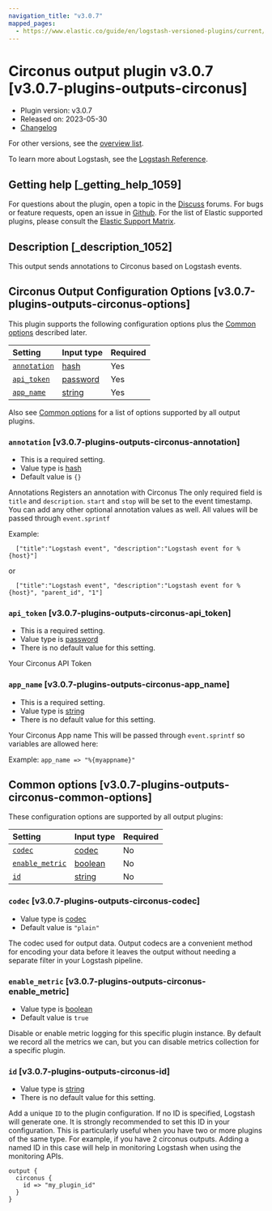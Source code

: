 ```yaml
---
navigation_title: "v3.0.7"
mapped_pages:
  - https://www.elastic.co/guide/en/logstash-versioned-plugins/current/v3.0.7-plugins-outputs-circonus.html
---
```


# Circonus output plugin v3.0.7 [v3.0.7-plugins-outputs-circonus]

* Plugin version: v3.0.7
* Released on: 2023-05-30
* [Changelog](https://github.com/logstash-plugins/logstash-output-circonus/blob/v3.0.7/CHANGELOG.md)

For other versions, see the [overview list](output-circonus-index.md).

To learn more about Logstash, see the [Logstash Reference](https://www.elastic.co/guide/en/logstash/current/index.html).

## Getting help [_getting_help_1059]

For questions about the plugin, open a topic in the [Discuss](http://discuss.elastic.co) forums. For bugs or feature requests, open an issue in [Github](https://github.com/logstash-plugins/logstash-output-circonus). For the list of Elastic supported plugins, please consult the [Elastic Support Matrix](https://www.elastic.co/support/matrix#matrix_logstash_plugins).

## Description [_description_1052]

This output sends annotations to Circonus based on Logstash events.

## Circonus Output Configuration Options [v3.0.7-plugins-outputs-circonus-options]

This plugin supports the following configuration options plus the [Common options](v3-0-7-plugins-outputs-circonus.md#v3.0.7-plugins-outputs-circonus-common-options) described later.

| Setting | Input type | Required |
| :- | :- | :- |
| [`annotation`](v3-0-7-plugins-outputs-circonus.md#v3.0.7-plugins-outputs-circonus-annotation) | [hash](/lsr/value-types.md#hash) | Yes |
| [`api_token`](v3-0-7-plugins-outputs-circonus.md#v3.0.7-plugins-outputs-circonus-api_token) | [password](/lsr/value-types.md#password) | Yes |
| [`app_name`](v3-0-7-plugins-outputs-circonus.md#v3.0.7-plugins-outputs-circonus-app_name) | [string](/lsr/value-types.md#string) | Yes |

Also see [Common options](v3-0-7-plugins-outputs-circonus.md#v3.0.7-plugins-outputs-circonus-common-options) for a list of options supported by all output plugins.

### `annotation` [v3.0.7-plugins-outputs-circonus-annotation]

* This is a required setting.
* Value type is [hash](/lsr/value-types.md#hash)
* Default value is `{}`

Annotations Registers an annotation with Circonus The only required field is `title` and `description`. `start` and `stop` will be set to the event timestamp. You can add any other optional annotation values as well. All values will be passed through `event.sprintf`

Example:

```
  ["title":"Logstash event", "description":"Logstash event for %{host}"]
```

or

```
  ["title":"Logstash event", "description":"Logstash event for %{host}", "parent_id", "1"]
```

### `api_token` [v3.0.7-plugins-outputs-circonus-api_token]

* This is a required setting.
* Value type is [password](/lsr/value-types.md#password)
* There is no default value for this setting.

Your Circonus API Token

### `app_name` [v3.0.7-plugins-outputs-circonus-app_name]

* This is a required setting.
* Value type is [string](/lsr/value-types.md#string)
* There is no default value for this setting.

Your Circonus App name This will be passed through `event.sprintf` so variables are allowed here:

Example: `app_name => "%{myappname}"`

## Common options [v3.0.7-plugins-outputs-circonus-common-options]

These configuration options are supported by all output plugins:

| Setting | Input type | Required |
| :- | :- | :- |
| [`codec`](v3-0-7-plugins-outputs-circonus.md#v3.0.7-plugins-outputs-circonus-codec) | [codec](/lsr/value-types.md#codec) | No |
| [`enable_metric`](v3-0-7-plugins-outputs-circonus.md#v3.0.7-plugins-outputs-circonus-enable_metric) | [boolean](/lsr/value-types.md#boolean) | No |
| [`id`](v3-0-7-plugins-outputs-circonus.md#v3.0.7-plugins-outputs-circonus-id) | [string](/lsr/value-types.md#string) | No |

### `codec` [v3.0.7-plugins-outputs-circonus-codec]

* Value type is [codec](/lsr/value-types.md#codec)
* Default value is `"plain"`

The codec used for output data. Output codecs are a convenient method for encoding your data before it leaves the output without needing a separate filter in your Logstash pipeline.

### `enable_metric` [v3.0.7-plugins-outputs-circonus-enable_metric]

* Value type is [boolean](/lsr/value-types.md#boolean)
* Default value is `true`

Disable or enable metric logging for this specific plugin instance. By default we record all the metrics we can, but you can disable metrics collection for a specific plugin.

### `id` [v3.0.7-plugins-outputs-circonus-id]

* Value type is [string](/lsr/value-types.md#string)
* There is no default value for this setting.

Add a unique `ID` to the plugin configuration. If no ID is specified, Logstash will generate one. It is strongly recommended to set this ID in your configuration. This is particularly useful when you have two or more plugins of the same type. For example, if you have 2 circonus outputs. Adding a named ID in this case will help in monitoring Logstash when using the monitoring APIs.

```
output {
  circonus {
    id => "my_plugin_id"
  }
}
```
